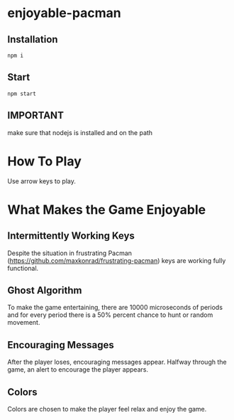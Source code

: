 # enjoyable-pacman
## Installation
```npm i```
## Start
```npm start```
## IMPORTANT
make sure that nodejs is installed and on the path
# How To Play
Use arrow keys to play.
# What Makes the Game Enjoyable
## Intermittently Working Keys
Despite the situation in frustrating Pacman (https://github.com/maxkonrad/frustrating-pacman) keys are working fully functional.
## Ghost Algorithm
To make the game entertaining, there are 10000 microseconds of periods and for every period there is a 50% percent chance to hunt or random movement.
## Encouraging Messages
After the player loses, encouraging messages appear. Halfway through the game, an alert to encourage the player appears.
## Colors
Colors are chosen to make the player feel relax and enjoy the game.
